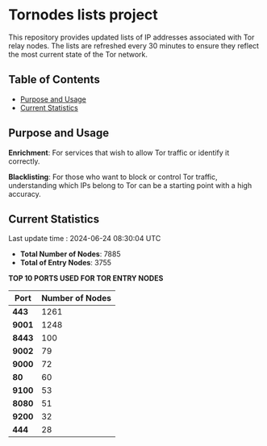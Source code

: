 # Tornodes lists project

This repository provides updated lists of IP addresses associated with Tor relay nodes. The lists are refreshed every 30 minutes to ensure they reflect the most current state of the Tor network.

## Table of Contents

- [Purpose and Usage](#purpose-and-usage)
- [Current Statistics](#current-statistics)


## Purpose and Usage

**Enrichment**: For services that wish to allow Tor traffic or identify it correctly.

**Blacklisting**: For those who want to block or control Tor traffic, understanding which IPs belong to Tor can be a starting point with a high accuracy.

## Current Statistics

Last update time : 2024-06-24 08:30:04 UTC

- **Total Number of Nodes**: 7885
- **Total of Entry Nodes**: 3755

**TOP 10 PORTS USED FOR TOR ENTRY NODES**

| **Port** | **Number of Nodes** |
|------|-----------------|
| **443**   | 1261  |
| **9001**   | 1248  |
| **8443**   | 100  |
| **9002**   | 79  |
| **9000**   | 72  |
| **80**   | 60  |
| **9100**   | 53  |
| **8080**   | 51  |
| **9200**   | 32  |
| **444**   | 28  |

